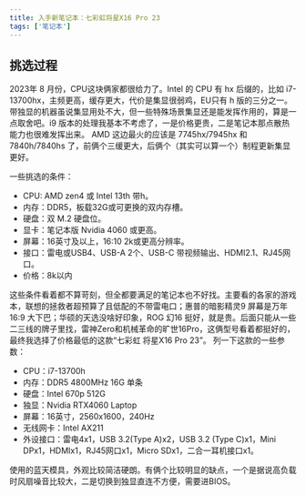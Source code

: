 ```yaml
---
title: 入手新笔记本：七彩虹将星X16 Pro 23
tags: ['笔记本']
---
```

## 挑选过程

2023年 8 月份，CPU这块俩家都很给力了。Intel 的 CPU 有 hx 后缀的，比如 i7-13700hx，主频更高，缓存更大，代价是集显很弱鸡，EU只有 h 版的三分之一。带独显的机器虽说集显用处不大，但一些特殊场景集显还是能发挥作用的，算是一点取舍吧。i9 版本的处理我基本不考虑了，一是价格更贵，二是笔记本那点散热能力也很难发挥出来。
AMD 这边最火的应该是 7745hx/7945hx 和 7840h/7840hs 了，前俩个三缓更大，后俩个（其实可以算一个）制程更新集显更好。

一些挑选的条件：

- CPU: AMD zen4 或 Intel 13th 带h。
- 内存：DDR5，板载32G或可更换的双内存槽。
- 硬盘：双 M.2 硬盘位。
- 显卡：笔记本版 Nvidia 4060 或更高。
- 屏幕：16英寸及以上，16:10 2k或更高分辨率。
- 接口：雷电或USB4、USB-A 2个、USB-C 带视频输出、HDMI2.1、RJ45网口。
- 价格：8k以内

这些条件看着都不算苛刻，但全都要满足的笔记本也不好找。主要看的各家的游戏本，联想的拯救者超预算了且低配的不带雷电口；惠普的暗影精灵9 屏幕是万年16:9 大下巴；华硕的天选没啥好印象，ROG 幻16 挺好，就是贵。后面只能从一些二三线的牌子里找，雷神Zero和机械革命的旷世16Pro，这俩型号看着都挺好的，最终我选择了价格最低的这款“七彩虹 将星X16 Pro 23”。
列一下这款的一些参数：
- CPU：i7-13700h
- 内存：DDR5 4800MHz 16G 单条
- 硬盘：Intel 670p 512G
- 独显：Nvidia RTX4060 Laptop
- 屏幕：16英寸，2560x1600，240Hz
- 无线网卡：Intel AX211
- 外设接口：雷电4x1，USB 3.2(Type A)x2，USB 3.2 (Type C)x1，Mini DPx1，HDMIx1，RJ45网口x1，Micro SDx1，二合一耳机接口x1。

使用的蓝天模具，外观比较简洁硬朗。有俩个比较明显的缺点，一个是据说高负载时风扇噪音比较大，二是切换到独显直连不方便，需要进BIOS。